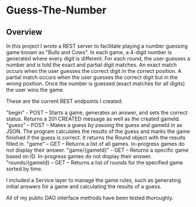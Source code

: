 # Guess-The-Number

## Overview
In this project I wrote a REST server to facilitate playing a number guessing game known as "Bulls and Cows". In each game, a 4-digit number is generated where every digit is different. For each round, the user guesses a number and is told the exact and partial digit matches.
An exact match occurs when the user guesses the correct digit in the correct position. A partial match occurs when the user guesses the correct digit but in the wrong position. Once the number is guessed (exact matches for all digits) the user wins the game.

These are the current REST endpoints I created:

"begin" - POST – Starts a game, generates an answer, and sets the correct status. Returns a 201 CREATED message as well as the created gameId.
"guess" – POST – Makes a guess by passing the guess and gameId in as JSON. The program calculates the results of the guess and marks the game finished if the guess is correct. It returns the Round object with the results filled in.
"game" – GET – Returns a list of all games. In-progress games do not display their answer.
"game/{gameId}" - GET – Returns a specific game based on ID. In-progress games do not display their answer.
"rounds/{gameId} – GET – Returns a list of rounds for the specified game sorted by time.

I included a Service layer to manage the game rules, such as generating initial answers for a game and calculating the results of a guess.

All of my public DAO interface methods have been tested thoroughly.
